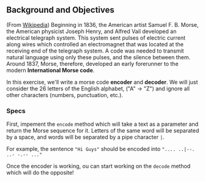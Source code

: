 ## Background and Objectives

(From [Wikipedia](https://en.wikipedia.org/wiki/Morse_code)) Beginning in 1836, the American artist Samuel F. B. Morse, the American physicist Joseph Henry, and Alfred Vail developed an electrical telegraph system. This system sent pulses of electric current along wires which controlled an electromagnet that was located at the receiving end of the telegraph system. A code was needed to transmit natural language using only these pulses, and the silence between them. Around 1837, Morse, therefore, developed an early forerunner to the modern **International Morse code**.

In this exercise, we'll write a morse code **encoder** and **decoder**. We will just consider the 26 letters of the English alphabet, ("A" -> "Z") and ignore all other characters (numbers, punctuation, etc.).

### Specs

First, impement the `encode` method which will take a text as a parameter and return the Morse sequence for it. Letters of the same word will be separated by a space, and words will be separated by a pipe character `|`.

For example, the sentence `"Hi Guys"` should be encoded into `".... ..|--. ..- -.-- ..."`

Once the encoder is working, ou can start working on the `decode` method which will do the opposite!


